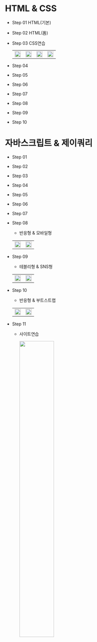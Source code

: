 # HTML & CSS
  - Step 01
    HTML(기본)
  - Step 02
    HTML(폼)
  - Step 03
    CSS연습
    <table border="0" width="100%" style="margin: 0 auto;">
      <tr>
        <td><img src="https://github.com/borgssam/YS_JAVA01/assets/171772501/0d82550d-fdeb-4c3e-81a6-c582fc1546df" width="100%"/></td>
        <td><img src="https://github.com/borgssam/YS_JAVA01/assets/171772501/1c739f75-9fa6-4d1c-8e8d-ad4b18042ba9" width="100%"/></td>
        <td><img src="https://github.com/borgssam/YS_JAVA01/assets/171772501/cc61cdf2-98da-4b7f-8e64-297b48fcf1d6" width="100%"/></td>
        <td><img src="https://github.com/borgssam/YS_JAVA01/assets/171772501/9fe8f2b1-c433-4938-abb3-4fc2fcf57fa5" width="100%"/></td>
      </tr>      
    </table>




  - Step 04
  - Step 05
  - Step 06
  - Step 07
  - Step 08
  - Step 09
  - Step 10
# 자바스크립트 & 제이쿼리
  - Step 01
  - Step 02
  - Step 03
  - Step 04
  - Step 05
  - Step 06
  - Step 07
  - Step 08
    - 반응형 & 모바일형
    <table>
      <tr>
      <td>
        <img src="https://github.com/borgssam/YS_JAVA01/assets/171772501/223c8057-4df1-4895-b302-6dd48708e94f" width="100%"/>     
      </td>
      <td >
        <img src="https://github.com/borgssam/YS_JAVA01/assets/171772501/d7e19fcc-3c77-4353-8959-19fa4ac8660f" width="100%"/>   
      </td>
    </tr>
    </table>


  - Step 09
    - 테블리형 & SNS형
    <table>
      <tr>
      <td>
        <img src="https://github.com/borgssam/YS_JAVA01/assets/171772501/400fa121-4f2d-4339-a76f-a4be6dbe44fa" width="100%"/>     
      </td>
      <td>
        <img src="https://github.com/borgssam/YS_JAVA01/assets/171772501/19f86b72-4023-478a-9f6d-7f93b9426d11" width="100%"/> 
      </td>
    </tr>
    </table>


  - Step 10
    - 반응형 & 부트스트랩
    <table>
      <tr>
        <td>
        <img src="https://github.com/borgssam/YS_JAVA01/assets/171772501/53ef4361-c96d-49b8-b44c-b69c24177500" width="100%"/> 
        </td>
        <td>
        <img src="https://github.com/borgssam/YS_JAVA01/assets/171772501/a6d7d6c1-e118-4e92-8343-45fdc4951690" width="100%"/> 
        </td>
      </tr>
    </table>

  - Step 11
    - 사이트연습
      <p >
        <img src="https://github.com/borgssam/YS_JAVA01/assets/171772501/638d434a-8d0c-438a-bd0a-345daf80eb3b" width="50%"/>
      </p>
